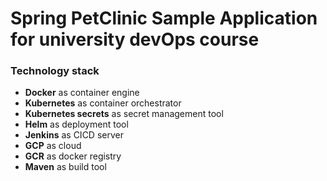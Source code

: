 # Spring PetClinic Sample Application for university devOps course


### Technology stack

* **Docker** as container engine
* **Kubernetes** as container orchestrator 
* **Kubernetes secrets** as secret management tool
* **Helm** as deployment tool
* **Jenkins** as CICD server
* **GCP** as cloud
* **GCR** as docker registry
* **Maven** as build tool
